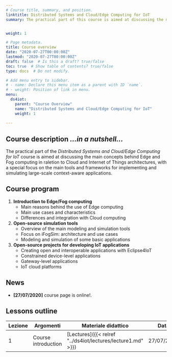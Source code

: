 ```yaml
---
# Course title, summary, and position.
linktitle: Distributed Systems and Cloud/Edge Computing for IoT
summary: The practical part of this course is aimed at discussing the main concepts behind Edge and Fog computing in raletion to Cloud and Internet of Things architectures, with a special focus on the main tools and frameworks for implementing and simulating large-scale context-aware applications.


weight: 1

# Page metadata.
title: Course overview
date: "2020-07-27T00:00:00Z"
lastmod: "2020-07-27T00:00:00Z"
draft: false  # Is this a draft? true/false
toc: true  # Show table of contents? true/false
type: docs  # Do not modify.

# Add menu entry to sidebar.
# - name: Declare this menu item as a parent with ID `name`.
# - weight: Position of link in menu.
menu: 
  ds4iot:
    parent: "Course Overview"
    name: "Distributed Systems and Cloud/Edge Computing for IoT"
    weight: 1
  
---
```


## Course description *...in a nutshell...*

The practical part of the *Distributed Systems and Cloud/Edge Computing for IoT* course is aimed at discussing the main concepts behind Edge and Fog computing in raletion to Cloud and Internet of Things architectures, with a special focus on the main tools and frameworks for implementing and simulating large-scale context-aware applications.


## Course program

1.	**Introduction to Edge/Fog computing**
	-	Main reasons behind the use of Edge computing
	-	Main use cases and characteristics
	-	Differences and integration with Cloud computing
2.	**Open-source simulation tools**
	-	Overview of the main modeling and simulation tools
	-	Focus on iFogSim: architecture and use cases
	-	Modeling and simulation of some basic applications
3.	**Open-source projects for developing IoT applications**
	-	Creating open and interoperable applications with Eclipse4IoT
	-	Constrained device-level applications
	-	Gateway-level applications
	-	IoT cloud platforms


## News
- **[27/07/2020]** course page is online!.



## Lessons outline


| Lezione | Argomenti                                            | Materiale didattico | Data       |
| ------- | ---------------------------------------------------- | ------------------- | ---------- |
| 1       | Course introduction |[Lectures]({{< relref "../ds4iot/lectures/lecture1.md" >}}) |27/07/2020 |

